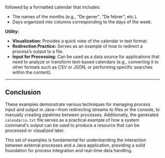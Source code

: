 
followed by a formatted calendar that includes:
- The names of the months (e.g., "De gener", "De febrer", etc.).
- Days organized into columns corresponding to the days of the week.

**Utility:**  
- **Visualization:** Provides a quick view of the calendar in text format.
- **Redirection Practice:** Serves as an example of how to redirect a process’s output to a file.
- **Input for Processing:** Can be used as a data source for applications that need to analyze or transform text-based calendars (e.g., converting it to other formats such as CSV or JSON, or performing specific searches within the content).

---

## Conclusion

These examples demonstrate various techniques for managing process input and output in Java—from redirecting streams to files or the console, to manually creating pipelines between processes. Additionally, the generated `calendario.txt` file serves as a practical example of how a system command's output can be used to produce a resource that can be processed or visualized later.

This set of examples is fundamental for understanding the interaction between external processes and a Java application, providing a solid foundation for process integration and real-time data handling.
